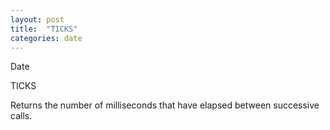```yaml
---
layout: post
title:  "TICKS"
categories: date
---
```

Date

TICKS

Returns the number of milliseconds that have elapsed between successive calls.

